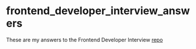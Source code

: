 # frontend_developer_interview_answers
These are my answers to the Frontend Developer Interview [repo]("https://github.com/h5bp/Front-end-Developer-Interview-Questions")
